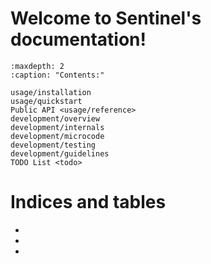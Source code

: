 <!-- Sentinel documentation master file, created by
   sphinx-quickstart on Wed Feb  7 00:04:29 2024.
   You can adapt this file completely to your liking, but it should at least
   contain the root `toctree` directive. -->

# Welcome to Sentinel's documentation!


```{toctree}
:maxdepth: 2
:caption: "Contents:"

usage/installation
usage/quickstart
Public API <usage/reference>
development/overview
development/internals
development/microcode
development/testing
development/guidelines
TODO List <todo>
```


# Indices and tables

* [](genindex)
* [](modindex)
* [](search)
